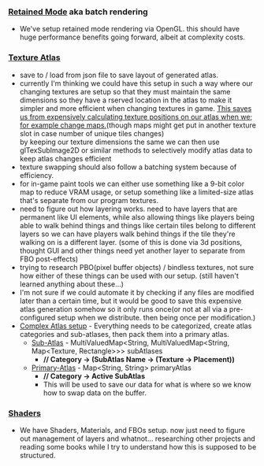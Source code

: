 ### [Retained Mode]() aka batch rendering
  * We've setup retained mode rendering via OpenGL. this should have huge performance benefits going forward, albeit at complexity costs.

### [Texture Atlas]()
  * save to / load from json file to save layout of generated atlas.
  * currently I'm thinking we could have this setup in such a way where our changing textures are setup so that they must maintain the same dimensions so they have a rserved location in the atlas to make it simpler and more efficient when changing textures in game. [This saves us from expensively calculating texture positions on our atlas when we; for example change maps.]()(though maps might get put in another texture slot in case number of unique tiles changes)
<br>by keeping our texture dimensions the same we can then use glTexSubImage2D or similar methods to selectively modify atlas data to keep atlas changes efficient</br>
  * texture swapping should also follow a batching system because of efficiency.
  * for in-game paint tools we can either use something like a 9-bit color map to reduce VRAM usage, or setup something like a limited-size atlas that's separate from our program textures. 
  * need to figure out how layering works. need to have layers that are permanent like UI elements, while also allowing things like players being able to walk behind things and things like certain tiles belong to different layers so we can have players walk behind things if the tile they're walking on is a different layer. (some of this is done via 3d positions, thought GUI and other things need yet another layer to separate from FBO post-effects)
  * trying to research PBO(pixel buffer objects) / bindless textures, not sure how either of these things can be used with our setup. (still haven't learned anything about these...)
  * I'm not sure if we could automate it by checking if any files are modified later than a certain time, but it would be good to save this expensive atlas generation somehow so it only runs once(or not at all via a pre-configured setup when we distribute. then being once per modification.)
  * [Complex Atlas setup]() - Everything needs to be categorized, create atlas categories and sub-atlases, then pack them into a primary atlas.
    * [Sub-Atlas]() - MultiValuedMap<String, MultiValuedMap<String, Map<Texture, Rectangle>>> subAtlases 
      * **// Category -> (SubAtlas Name -> (Texture -> Placement))**
    * [Primary-Atlas]() - Map<String, String> primaryAtlas
      *  **// Category -> Active SubAtlas**
      * This will be used to save our data for what is where so we know how to swap data on the buffer.
### [Shaders]()
  * We have Shaders, Materials, and FBOs setup. now just need to figure out management of layers and whatnot... researching other projects and reading some books while I try to understand how this is supposed to be structured.
